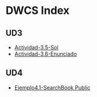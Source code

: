 # DWCS Index

## UD3
- [Actividad-3.5-Sol ](https://github.com/dudwcs/Actividad-3.5-Sol.git)
- [Actividad-3.6-Enunciado](https://github.com/dudwcs/A3.6-enunciado.git)

## UD4
- [Ejemplo4.1-SearchBook Public](https://github.com/dudwcs/Ejemplo4.1-SearchBook)
  

